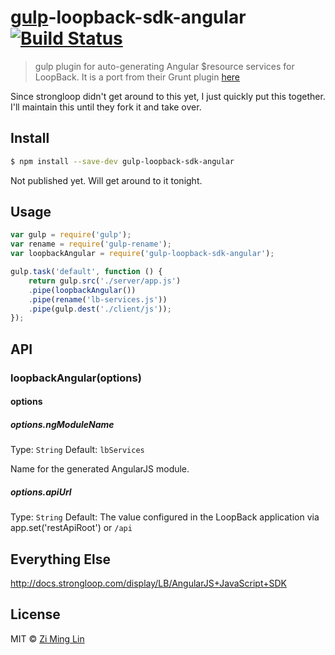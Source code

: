 # [gulp](http://gulpjs.com)-loopback-sdk-angular [![Build Status](https://travis-ci.org/zimlin/gulp-loopback-sdk-angular.svg?branch=master)](https://travis-ci.org/zimlin/gulp-loopback-sdk-angular)

> gulp plugin for auto-generating Angular $resource services for LoopBack.
> It is a port from their Grunt plugin [here](https://github.com/strongloop/grunt-loopback-sdk-angular)

Since strongloop didn't get around to this yet, I just quickly put this together. I'll maintain this until they fork it and take over.

## Install

```sh
$ npm install --save-dev gulp-loopback-sdk-angular
```

Not published yet. Will get around to it tonight.

## Usage

```js
var gulp = require('gulp');
var rename = require('gulp-rename');
var loopbackAngular = require('gulp-loopback-sdk-angular');

gulp.task('default', function () {
	return gulp.src('./server/app.js')
    .pipe(loopbackAngular())
    .pipe(rename('lb-services.js'))
    .pipe(gulp.dest('./client/js'));
});
```


## API

### loopbackAngular(options)

#### options

##### options.ngModuleName

Type: `String`
Default: `lbServices`

Name for the generated AngularJS module.

##### options.apiUrl

Type: `String`
Default: The value configured in the LoopBack application via app.set('restApiRoot') or `/api`

## Everything Else

http://docs.strongloop.com/display/LB/AngularJS+JavaScript+SDK


## License

MIT © [Zi Ming Lin](https://github.com/zimlin)
